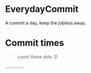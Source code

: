 # EverydayCommit
A commit a day, keep the jobless away.

# Commit times
> count these dots :D

...............
